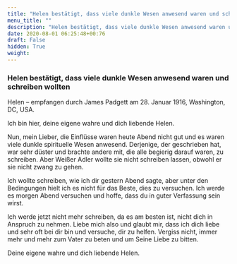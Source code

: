 ```yaml
---
title: "Helen bestätigt, dass viele dunkle Wesen anwesend waren und schreiben wollten"
menu_title: ""
description: "Helen bestätigt, dass viele dunkle Wesen anwesend waren und schreiben wollten"
date: 2020-08-01 06:25:48+00:76
draft: False
hidden: True
weight:
---
```

### Helen bestätigt, dass viele dunkle Wesen anwesend waren und schreiben wollten

Helen – empfangen durch James Padgett am 28. Januar 1916, Washington, DC, USA.

Ich bin hier, deine eigene wahre und dich liebende Helen.

Nun, mein Lieber, die Einflüsse waren heute Abend nicht gut und es waren viele dunkle spirituelle Wesen anwesend. Derjenige, der geschrieben hat, war sehr düster und brachte andere mit, die alle begierig darauf waren, zu schreiben. Aber Weißer Adler wollte sie nicht schreiben lassen, obwohl er sie nicht zwang zu gehen.

Ich wollte schreiben, wie ich dir gestern Abend sagte, aber unter den Bedingungen hielt ich es nicht für das Beste, dies zu versuchen. Ich werde es morgen Abend versuchen und hoffe, dass du in guter Verfassung sein wirst.

Ich werde jetzt nicht mehr schreiben, da es am besten ist, nicht dich in Anspruch zu nehmen. Liebe mich also und glaubt mir, dass ich dich liebe und sehr oft bei dir bin und versuche, dir zu helfen. Vergiss nicht, immer mehr und mehr zum Vater zu beten und um Seine Liebe zu bitten.

Deine eigene wahre und dich liebende Helen.
